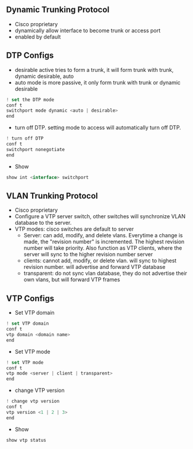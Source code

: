 
## Dynamic Trunking Protocol
- Cisco proprietary
- dynamically allow interface to become trunk or access port
- enabled by default

## DTP Configs
- desirable active tries to form a trunk, it will form trunk with trunk, dynamic desirable, auto
- auto mode is more passive, it only form trunk with trunk or dynamic desirable
```js
! set the DTP mode
conf t 
switchport mode dynamic <auto | desirable>
end
```
- turn off DTP. setting mode to access will automatically turn off DTP.
```js
! turn off DTP
conf t
switchport nonegotiate
end
```
- Show
```js
show int <interface> switchport
```


## VLAN Trunking Protocol
- Cisco proprietary 
- Configure a VTP server switch, other switches will synchronize VLAN database to the server.
- VTP modes: cisco switches are default to server
	- Server: can add, modify, and delete vlans. Everytime a change is made, the "revision number" is incremented. The highest revision number will take priority. Also function as VTP clients, where the server will sync to the higher revision number server
	- clients: cannot add, modify, or delete vlan. will sync to highest revision number. will advertise and forward VTP database
	- transparent: do not sync vlan database, they do not advertise their own vlans, but will forward VTP frames

## VTP Configs
- Set VTP domain
```js
! set VTP domain
conf t
vtp domain <domain name>
end
```
- Set VTP mode
```js 
! set VTP mode
conf t
vtp mode <server | client | transparent>
end
```
- change VTP version
```js
! change vtp version
conf t
vtp version <1 | 2 | 3>
end
```
- Show
```js
show vtp status
```





